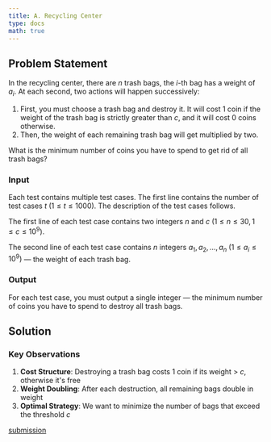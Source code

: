 ```yaml
---
title: A. Recycling Center
type: docs
math: true
---
```


## Problem Statement

In the recycling center, there are $n$ trash bags, the $i$-th bag has a weight of $a_i$. At each second, two actions will happen successively:

1. First, you must choose a trash bag and destroy it. It will cost 1 coin if the weight of the trash bag is strictly greater than $c$, and it will cost 0 coins otherwise.
2. Then, the weight of each remaining trash bag will get multiplied by two.

What is the minimum number of coins you have to spend to get rid of all trash bags?

### Input

Each test contains multiple test cases. The first line contains the number of test cases $t$ $(1 \leq t \leq 1000)$. The description of the test cases follows.

The first line of each test case contains two integers $n$ and $c$ $(1 \leq n \leq 30, 1 \leq c \leq 10^9)$.

The second line of each test case contains $n$ integers $a_1, a_2, \ldots, a_n$ $(1 \leq a_i \leq 10^9)$ — the weight of each trash bag.

### Output

For each test case, you must output a single integer — the minimum number of coins you have to spend to destroy all trash bags.


## Solution

### Key Observations

1. **Cost Structure**: Destroying a trash bag costs 1 coin if its weight > $c$, otherwise it's free
2. **Weight Doubling**: After each destruction, all remaining bags double in weight
3. **Optimal Strategy**: We want to minimize the number of bags that exceed the threshold $c$

[submission](https://codeforces.com/contest/2128/submission/331617092)
